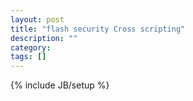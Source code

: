 ```yaml
---
layout: post
title: "flash security Cross scripting"
description: ""
category: 
tags: []
---
```

{% include JB/setup %}
